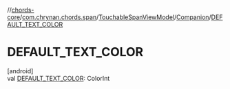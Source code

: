 //[chords-core](../../../../index.md)/[com.chrynan.chords.span](../../index.md)/[TouchableSpanViewModel](../index.md)/[Companion](index.md)/[DEFAULT_TEXT_COLOR](-d-e-f-a-u-l-t_-t-e-x-t_-c-o-l-o-r.md)

# DEFAULT_TEXT_COLOR

[android]\
val [DEFAULT_TEXT_COLOR](-d-e-f-a-u-l-t_-t-e-x-t_-c-o-l-o-r.md): ColorInt
